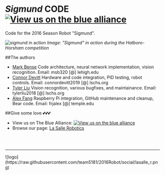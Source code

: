 # *Sigmund* CODE [![View us on the blue alliance](http://www.thebluealliance.com/images/tba_blue_lamp_navbar_large.png)](http://www.thebluealliance.com/team/5181)

Code for the 2016 Season Robot "Sigmund".

![sigmund in action](https://i.imgur.com/Bfpw7XOh.jpg)
*Image: "Sigmund" in action during the Hatboro-Horsham competition*


##The authors

* [Mark Bense](https://github.com/msbense) Code architecture, neural network implementation, vision recognition. Email: msb320 [@] lehigh.edu
* [Connor Devitt](https://github.com/Connor-Devitt) Hardware and code integration, PID testing, robot controls. Email: connordevitt2019 [@] lschs.org
* [Tyler Liu](https://github.com/tylerliu) Vision recognition, various bugfixes, and maintainance. Email: tylerliu2018 [@] lschs.org
* [Alex Fang](https://github.com/frjalex) Raspberry Pi integration, GitHub maintenance and cleanup, Bear code. Email: frjalex [@] temple.edu

##Give some love 💕💕💕

 * View us on The Blue Alliance: [![View us on the blue alliance](http://www.thebluealliance.com/images/tba_blue_lamp_navbar_large.png)](http://www.thebluealliance.com/team/5181)
 * Browse our page: [La Salle Robotics](https://lschs.org/robotics)

<br><br>
<hr>
![logo](https://raw.githubusercontent.com/team5181/2016Robot/social/lasalle_r.png)
